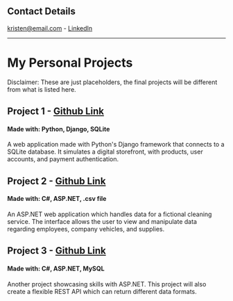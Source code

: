 ## Contact Details
[kristen@email.com](http://google.com) - [LinkedIn](http://linkedin.com)

---

# My Personal Projects
Disclaimer: These are just placeholders, the final projects will be different from what is listed here.
## **Project 1 - [Github Link](github.com)**
#### Made with: Python, Django, SQLite
A web application made with Python's Django framework that connects to a SQLite database. It simulates a digital storefront, with products, user accounts, and payment authentication.
## **Project 2 - [Github Link](github.com)**
#### Made with: C#, ASP.NET, .csv file
An ASP.NET web application which handles data for a fictional cleaning service. The interface allows the user to view and manipulate data regarding employees, company vehicles, and supplies. 
## **Project 3 - [Github Link](github.com)**
#### Made with: C#, ASP.NET, MySQL
Another project showcasing skills with ASP.NET. This project will also create a flexible REST API which can return different data formats.
